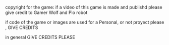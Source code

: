 copyright for the game: 
if a video of this game is made and publishd please give credit to Gamer Wolf and Pìo robot

if code of the game or images are used for a Personal, or not proyect please , GIVE CREDITS

in general GIVE CREDITS PLEASE
